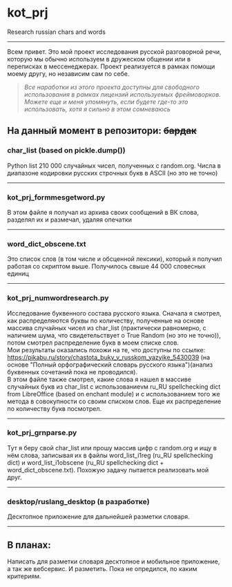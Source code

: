 # kot_prj
Research russian chars and words
______
Всем привет. Это мой проект исследования русской разговорной речи, которую мы обычно используем в дружеском общении или в переписках в мессенеджерах. Проект реализуется в рамках помощи моему другу, но независим сам по себе.
>*Все наработки из этого проекта доступны для свободного использования в рамках лицензий используемых фреймоворков. Можете еще и меня упомянуть, если будете где-то это использовать, хотя я сильно в этом сомневаюсь*
## На данный момент в репозитори: ~~бардак~~
### char_list (based on pickle.dump())
Python list 210 000 случайных чисел, полученных с random.org. Числа в диапазоне кодировки русских строчных букв в ASCII (но это не точно)
_________
### kot_prj_formmesgetword.py
В этом файле я получал из архива своих сообщений в ВК слова, разделял их и размечал, удаляя опечатки
________
### word_dict_obscene.txt
Это список слов (в том числе и обсценной лексики), который я получил работая со скриптом выше. Получилось свыше 44 000 словесных единиц
_______
### kot_prj_numwordresearch.py
Исследование буквенного состава русского языка. Сначала я смотрел, как распределяются буквы по количеству, полученные на основе массива случайных чисел из char_list (практически равномерно, с наличием шума, что свидетельствует о True Random (но это не точно)), потом смотрел распределение букв в моем списке слов.  
Мои результаты оказались похожи на те, что доступны по ссылке: https://pikabu.ru/story/chastota_bukv_v_russkom_yazyike_5430039 (на основе "Полный орфографический словарь русского языка")(анализ буквенных сочетаний пока не проводился).  
В этом файле также смотрел, какие слова я нашел в массиве случайных букв из char_list с использованиеvм ru_RU spellchecking dict from LibreOffice (based on enchant module)  и с использованием того же метода в совокупности со своим списком слов. Еще их распределение по количеству букв посмотрел.

_______
### kot_prj_grnparse.py
Тут я беру свой char_list или прошу массив цифр с random.org и ищу в нём слова, записывая их в файлы word_list_i1reg (ru_RU spellchecking dict) и word_list_i1obscene (ru_RU spellchecking dict + word_dict_obscene.txt). Похожую задачу пытается реализовать мой друг.
_______
### desktop/ruslang_desktop (в разработке)
Десктопное приложение для дальнейшей разметки словаря.
_______
## В планах:
Написать для разметки словаря десктопное и мобильное приложение, а так же вебсервис. И разметить. Пока не опредился, по каким критериям.
